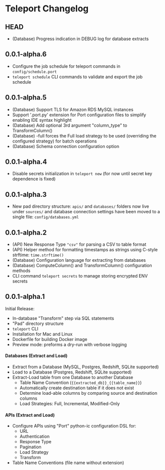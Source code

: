 # Teleport Changelog

## HEAD

* (Database) Progress indication in DEBUG log for database extracts

## 0.0.1-alpha.6

* Configure the job schedule for teleport commands in `config/schedule.port`
* `teleport schedule` CLI commands to validate and export the job schedule

## 0.0.1-alpha.5

* (Database) Support TLS for Amazon RDS MySQL instances
* Support '.port.py' extension for Port configuration files to simplify enabling IDE syntax highlight
* (Database) Add optional 3rd argument "column_type" to TransformColumn()
* (Database) -full forces the Full load strategy to be used (overriding the configured strategy) for batch operations
* (Database) Schema connection configuration option

## 0.0.1-alpha.4

* Disable secrets initialization in `teleport new` (for now until secret key dependence is fixed)

## 0.0.1-alpha.3

* New pad directory structure: `apis/` and `databases/` folders now live under `sources/` and database
  connection settings have been moved to a single file: `config/databases.yml`

## 0.0.1-alpha.2

* (API) New Response Type `"csv"` for parsing a CSV to table format
* (API) Helper method for formatting timestamps as strings using C-style strftime: `time.strftime()`
* (Database) Configuration language for extracting from databases
* (Database) ComputeColumn() and TransformColumn() configuration methods
* CLI command `teleport secrets` to manage storing encrypted ENV secrets

## 0.0.1-alpha.1

Initial Release:

- In-database "Transform" step via SQL statements
- "Pad" directory structure
- `teleport` CLI
- Installation for Mac and Linux
- Dockerfile for building Docker image
- Preview mode: preforms a dry-run with verbose logging

#### Databases (Extract and Load)

- Extract from a Database (MySQL, Postgres, Redshift, SQLite supported)
- Load to a  Database (Postgres, Redshift, SQLite supported)
- Extract-Load table from one Database to another Database 
  - Table Name Convention (`{{extracted_db}}_{{table_name}}`)
  - Automatically create destination table if it does not exist 
  - Determine load-able columns by comparing source and destination columns
  - Load Strategies: Full, Incremental, Modified-Only

#### APIs (Extract and Load)

- Configure APIs using "Port" python-ic configuration DSL for:
  - URL
  - Authentication
  - Response Type
  - Pagination
  - Load Strategy
  - Transform
- Table Name Conventions (file name without extension)

